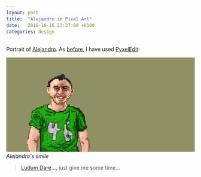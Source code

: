```yaml
---
layout: post
title:  "Alejandro in Pixel Art"
date:   2016-10-16 23:37:00 +0100
categories: design
---
```

Portrait of [Alejandro](https://www.youtube.com/channel/UCRRP-yBqPb22-nDXTO_FLJg). As [before](/design/2016/10/09/first-running-cycle-animation.html), I have used [PyxelEdit](http://pyxeledit.com/):

![Alejandro picture](/images/alejandro-pyxeledit.jpg)
*Alejandro's smile*


>[Ludum Dare](http://ludumdare.com/compo/)..., just give me some time...